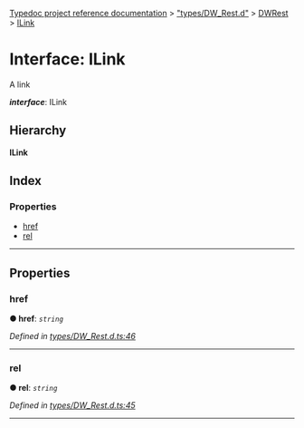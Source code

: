 [Typedoc project reference documentation](../README.md) > ["types/DW_Rest.d"](../modules/_types_dw_rest_d_.md) > [DWRest](../modules/_types_dw_rest_d_.dwrest.md) > [ILink](../interfaces/_types_dw_rest_d_.dwrest.ilink.md)

# Interface: ILink

A link

*__interface__*: ILink

## Hierarchy

**ILink**

## Index

### Properties

* [href](_types_dw_rest_d_.dwrest.ilink.md#href)
* [rel](_types_dw_rest_d_.dwrest.ilink.md#rel)

---

## Properties

<a id="href"></a>

###  href

**● href**: *`string`*

*Defined in [types/DW_Rest.d.ts:46](https://github.com/DocuWare/REST-Sample-TS/blob/a4697e2/src/types/DW_Rest.d.ts#L46)*

___
<a id="rel"></a>

###  rel

**● rel**: *`string`*

*Defined in [types/DW_Rest.d.ts:45](https://github.com/DocuWare/REST-Sample-TS/blob/a4697e2/src/types/DW_Rest.d.ts#L45)*

___

